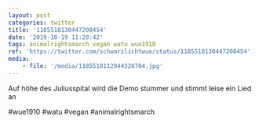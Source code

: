 ```yaml
---
layout: post
categories: twitter
title: '1185518130447208454'
date: '2019-10-19 11:28:42'
tags: animalrightsmarch vegan watu wue1910
ref: 'https://twitter.com/schwarzlichtwue/status/1185518130447208454'
media:
    - file: '/media/1185518112944328704.jpg'
---
```

Auf höhe des Juliusspital wird die Demo stummer und stimmt leise ein Lied an

#wue1910 #watu #vegan #animalrightsmarch  